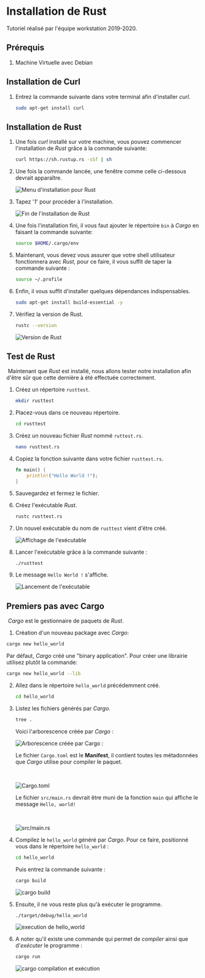# Installation de Rust

Tutoriel réalisé par l'équipe workstation 2019-2020.

## Prérequis

1. Machine Virtuelle avec Debian



## <a name="install_curl">Installation de Curl</a>

1. Entrez la commande suivante dans votre terminal afin d'installer *curl*.

   ```bash
   sudo apt-get install curl
   ```



## <a name="install_rust">Installation de Rust</a>

1. Une fois *curl* installé sur votre machine, vous pouvez commencer l'installation de *Rust* grâce à la commande suivante:

   ```bash
   curl https://sh.rustup.rs -sSf | sh
   ```

   

2. Une fois la commande lancée, une fenêtre comme celle ci-dessous devrait apparaître.

   ![Menu d'installation pour Rust](https://raw.githubusercontent.com/WarTey/workstation/master/img/install-rust/capture_1.png)

   

3. Tapez '*1*' pour procéder à l'installation.

   ![Fin de l'installation de Rust](https://raw.githubusercontent.com/WarTey/workstation/master/img/install-rust/capture_2.png)

   

4. Une fois l'installation fini, il vous faut ajouter le répertoire `bin` à *Cargo* en faisant la commande suivante:

   ```bash
   source $HOME/.cargo/env
   ```

   

5. Maintenant, vous devez vous assurer que votre shell utilisateur fonctionnera avec *Rust*, pour ce faire, il vous suffit de taper la commande suivante :

   ```bash
   source ~/.profile
   ```

   

6. Enfin, il vous suffit d'installer quelques dépendances indispensables.

   ```bash
   sudo apt-get install build-essential -y
   ```

   

7. Vérifiez la version de Rust.

   ```bash
   rustc --version
   ```

   

   ![Version de Rust](https://raw.githubusercontent.com/WarTey/workstation/master/img/install-rust/capture_3.png)

   

## <a name="test_rust">Test de Rust</a>

​	Maintenant que *Rust* est installé, nous allons tester notre installation afin d'être sûr que cette 	dernière 	à été effectuée correctement.



1. Créez un répertoire `rusttest`.

   ```bash
   mkdir rusttest
   ```

   

2. Placez-vous dans ce nouveau répertoire.

   ```bash
   cd rusttest
   ```

   

3. Créez un nouveau fichier *Rust* nommé `ruttest.rs`.

   ```bash
   nano rusttest.rs
   ```

   

4. Copiez la fonction suivante dans votre fichier `rusttest.rs`.

   ```rust
   fn main() {
       println!("Hello World !");
   }
   ```

   

5. Sauvegardez et fermez le fichier.

   

6. Créez l'exécutable *Rust*.

   ```bash
   rustc rusttest.rs
   ```

   

7. Un nouvel exécutable du nom de `rusttest` vient d'être créé.

   ![Affichage de l'exécutable](https://raw.githubusercontent.com/WarTey/workstation/master/img/install-rust/capture_4.png)

   

8. Lancer l'exécutable grâce à la commande suivante :

   ```bash
   ./rusttest
   ```

   

9. Le message `Hello World !` s'affiche.

   ![Lancement de l'exécutable](https://raw.githubusercontent.com/WarTey/workstation/master/img/install-rust/capture_5.png)



## <a name="cargo">Premiers pas avec Cargo</a>

​	*Cargo* est le gestionnaire de paquets de *Rust*.



1.  Création d'un nouveau package avec *Cargo*:

   ```bash
   cargo new hello_world
   ```

   Par défaut, *Cargo* créé une "binary application". Pour créer une librairie utilisez plutôt la commande:

   ```bash
   cargo new hello_world --lib
   ```

   

2. Allez dans le répertoire `hello_world` précédemment créé.

   ```bash
   cd hello_world
   ```

   

3. Listez les fichiers générés par *Cargo*.

   ```bash
   tree .
   ```

   

   Voici l'arborescence créée par *Cargo* :

   ![Arborescence créée par Cargo :](https://raw.githubusercontent.com/WarTey/workstation/master/img/install-rust/capture_6.png)

   

   Le fichier `Cargo.toml` est le **Manifest**, il contient toutes les métadonnées que *Cargo* utilise pour compiler le paquet.

   ​		

   ![Cargo.toml](https://raw.githubusercontent.com/WarTey/workstation/master/img/install-rust/capture_7.png)

   

   Le fichier `src/main.rs` devrait être muni de la fonction `main` qui affiche le message `Hello, world!`

   ​	

   ![src/main.rs](https://raw.githubusercontent.com/WarTey/workstation/master/img/install-rust/capture_8.png)

   

4. Compilez le `hello_world` généré par *Cargo*. Pour ce faire, positionné vous dans le répertoire `hello_world` :

   ```bash
   cd hello_world
   ```

   

   Puis entrez la commande suivante :

   ```bash
   cargo build
   ```

   

   ![cargo build](https://raw.githubusercontent.com/WarTey/workstation/master/img/install-rust/capture_9.png)

   

5. Ensuite, il ne vous reste plus qu'à exécuter le programme.

   ```bash
   ./target/debug/hello_world
   ```

   

   ![execution de hello_world](https://raw.githubusercontent.com/WarTey/workstation/master/img/install-rust/capture_10.png)

   

6. A noter qu'il existe une commande qui permet de *compiler* ainsi que d'*exécuter* le programme :

   ```bash
   cargo run
   ```

   

   ![cargo compilation et exécution](https://raw.githubusercontent.com/WarTey/workstation/master/img/install-rust/capture_10.png)

   
